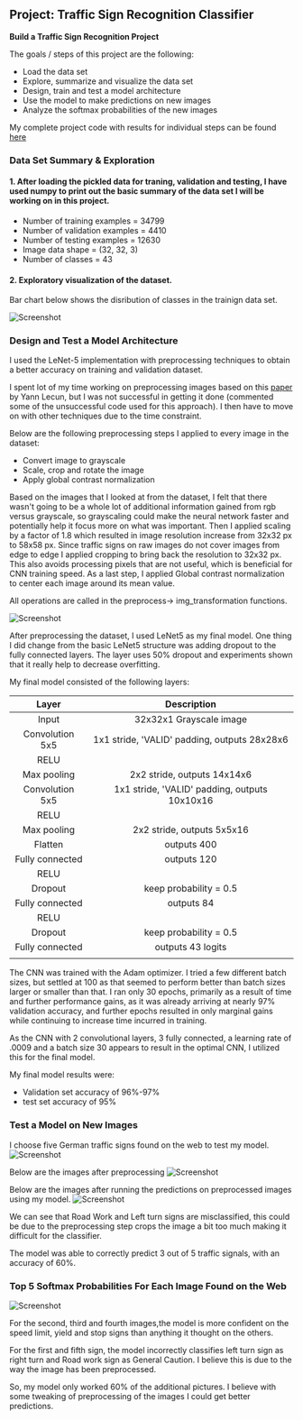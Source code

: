 ## Project: Traffic Sign Recognition Classifier

**Build a Traffic Sign Recognition Project**

The goals / steps of this project are the following:
* Load the data set 
* Explore, summarize and visualize the data set
* Design, train and test a model architecture
* Use the model to make predictions on new images
* Analyze the softmax probabilities of the new images

My complete project code with results for individual steps can be found [here](https://github.com/rakeshch/Traffic_Sign_Classifier/blob/master/Traffic_Sign_Classifier.ipynb)

### Data Set Summary & Exploration

#### 1. After loading the pickled data for traning, validation and testing, I have used numpy to print out the basic summary of the data set I will be working on in this project.	

* Number of training examples = 34799
* Number of validation examples = 4410
* Number of testing examples = 12630
* Image data shape = (32, 32, 3)
* Number of classes = 43

#### 2. Exploratory visualization of the dataset.

Bar chart below shows the disribution of classes in the trainign data set.

![Screenshot](https://github.com/rakeshch/Traffic_Sign_Classifier/blob/master/Out_images/histogram_label_frequency.png)

### Design and Test a Model Architecture

I used the LeNet-5 implementation with preprocessing techniques to obtain a better accuracy on training and validation dataset.

I spent lot of my time working on preprocessing images based on this [paper](http://yann.lecun.com/exdb/publis/pdf/sermanet-ijcnn-11.pdf) by Yann Lecun, but I was not successful in getting it done (commented some of the unsuccessful code used for this approach). I then have to move on with other techniques due to the time constraint.

Below are the following preprocessing steps I applied to every image in the dataset:

* Convert image to grayscale
* Scale, crop and rotate the image
* Apply global contrast normalization

Based on the images that I looked at from the dataset, I felt that there wasn't going to be a whole lot of additional information gained from rgb versus grayscale, so grayscaling could make the neural network faster and potentially help it focus more on what was important.
Then I applied scaling by a factor of 1.8 which resulted in image resolution increase from 32x32 px to 58x58 px. Since traffic signs on raw images do not cover images from edge to edge I applied cropping to bring back the resolution to 32x32 px. This also avoids processing pixels that are not useful, which is beneficial for CNN training speed. As a last step, I applied Global contrast normalization to center each image around its mean value.

 All operations are called in the preprocess-> img_transformation functions.

![Screenshot](https://github.com/rakeshch/Traffic_Sign_Classifier/blob/master/Out_images/after_preprocessing.PNG)

After preprocessing the dataset, I used LeNet5 as my final model. One thing I did change from the basic LeNet5 structure was adding dropout to the fully connected layers. The layer uses 50% dropout and experiments shown that it really help to decrease overfitting.

My final model consisted of the following layers:

| Layer         		|     Description	        						| 
|:---------------------:|:-------------------------------------------------:| 
| Input         		| 32x32x1 Grayscale image   						| 
| Convolution 5x5     	| 1x1 stride, 'VALID' padding, outputs 28x28x6 		|
| RELU					|													|
| Max pooling	      	| 2x2 stride,  outputs 14x14x6 						|
| Convolution 5x5	    | 1x1 stride, 'VALID' padding, outputs 10x10x16 	|
| RELU					|													|
| Max pooling	      	| 2x2 stride,  outputs 5x5x16 						|
| Flatten	        	| outputs 400 										|
| Fully connected		| outputs 120  										|
| RELU					|													|
| Dropout				| keep probability = 0.5 							|
| Fully connected		| outputs 84  										|
| RELU					|													|
| Dropout				| keep probability = 0.5 							|
| Fully connected		| outputs 43 logits  								|
|						|													|

The CNN was trained with the Adam optimizer.  I tried a few different batch sizes, but settled at 100 as that seemed to perform better than batch sizes larger or smaller than that. I ran only 30 epochs, primarily as a result of time and further performance gains, as it was already arriving at nearly 97% validation accuracy, and further epochs resulted in only marginal gains while continuing to increase time incurred in training. 

As the CNN with 2 convolutional layers, 3 fully connected, a learning rate of .0009 and a batch size 30 appears to result in the optimal CNN, I utilized this for the final model.

My final model results were:

* Validation set accuracy of 96%-97%
* test set accuracy of 95%

### Test a Model on New Images

I choose five German traffic signs found on the web to test my model.
![Screenshot](https://github.com/rakeshch/Traffic_Sign_Classifier/blob/master/Out_images/web_test_signs.PNG)

Below are the images after preprocessing
![Screenshot](https://github.com/rakeshch/Traffic_Sign_Classifier/blob/master/Out_images/test_images_model_out.PNG)

Below are the images after running the predictions on preprocessed images using my model.
![Screenshot](https://github.com/rakeshch/Traffic_Sign_Classifier/blob/master/Out_images/web_preprocessed_signs.PNG)

We can see that Road Work and Left turn signs are misclassified, this could be due to the preprocessing step crops the image a bit too much making it difficult for the classifier.

The model was able to correctly predict 3 out of 5 traffic signals, with an accuracy of 60%.

### Top 5 Softmax Probabilities For Each Image Found on the Web

![Screenshot](https://github.com/rakeshch/Traffic_Sign_Classifier/blob/master/Out_images/softmax.PNG)

For the second, third and fourth images,the model is more confident on the speed limit, yield and stop signs than anything it thought on the others.

For the first and fifth sign, the model incorrectly classifies left turn sign as right turn and Road work sign as General Caution. I believe this is due to the way the image has been preprocessed.

So, my model only worked 60% of the additional pictures. I believe with some tweaking of preprocessing of the images I could get better predictions. 
